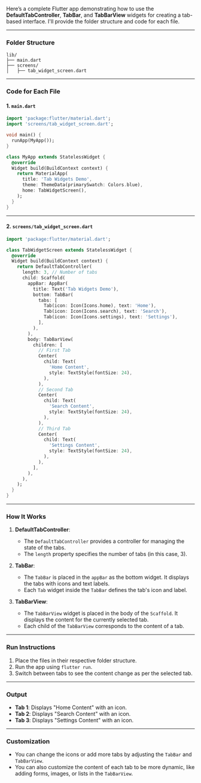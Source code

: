 Here’s a complete Flutter app demonstrating how to use the **DefaultTabController**, **TabBar**, and **TabBarView** widgets for creating a tab-based interface. I'll provide the folder structure and code for each file.

---

### **Folder Structure**

```
lib/
├── main.dart
├── screens/
│   ├── tab_widget_screen.dart
```

---

### **Code for Each File**

#### 1. `main.dart`

```dart
import 'package:flutter/material.dart';
import 'screens/tab_widget_screen.dart';

void main() {
  runApp(MyApp());
}

class MyApp extends StatelessWidget {
  @override
  Widget build(BuildContext context) {
    return MaterialApp(
      title: 'Tab Widgets Demo',
      theme: ThemeData(primarySwatch: Colors.blue),
      home: TabWidgetScreen(),
    );
  }
}
```

---

#### 2. `screens/tab_widget_screen.dart`

```dart
import 'package:flutter/material.dart';

class TabWidgetScreen extends StatelessWidget {
  @override
  Widget build(BuildContext context) {
    return DefaultTabController(
      length: 3, // Number of tabs
      child: Scaffold(
        appBar: AppBar(
          title: Text('Tab Widgets Demo'),
          bottom: TabBar(
            tabs: [
              Tab(icon: Icon(Icons.home), text: 'Home'),
              Tab(icon: Icon(Icons.search), text: 'Search'),
              Tab(icon: Icon(Icons.settings), text: 'Settings'),
            ],
          ),
        ),
        body: TabBarView(
          children: [
            // First Tab
            Center(
              child: Text(
                'Home Content',
                style: TextStyle(fontSize: 24),
              ),
            ),
            // Second Tab
            Center(
              child: Text(
                'Search Content',
                style: TextStyle(fontSize: 24),
              ),
            ),
            // Third Tab
            Center(
              child: Text(
                'Settings Content',
                style: TextStyle(fontSize: 24),
              ),
            ),
          ],
        ),
      ),
    );
  }
}
```

---

### **How It Works**

1. **DefaultTabController**:

   - The `DefaultTabController` provides a controller for managing the state of the tabs.
   - The `length` property specifies the number of tabs (in this case, 3).

2. **TabBar**:

   - The `TabBar` is placed in the `appBar` as the bottom widget. It displays the tabs with icons and text labels.
   - Each `Tab` widget inside the `TabBar` defines the tab's icon and label.

3. **TabBarView**:
   - The `TabBarView` widget is placed in the body of the `Scaffold`. It displays the content for the currently selected tab.
   - Each child of the `TabBarView` corresponds to the content of a tab.

---

### **Run Instructions**

1. Place the files in their respective folder structure.
2. Run the app using `flutter run`.
3. Switch between tabs to see the content change as per the selected tab.

---

### **Output**

- **Tab 1**: Displays "Home Content" with an icon.
- **Tab 2**: Displays "Search Content" with an icon.
- **Tab 3**: Displays "Settings Content" with an icon.

---

### **Customization**

- You can change the icons or add more tabs by adjusting the `TabBar` and `TabBarView`.
- You can also customize the content of each tab to be more dynamic, like adding forms, images, or lists in the `TabBarView`.
